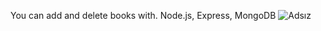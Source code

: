 You can add and delete books with.
Node.js, Express, MongoDB
![Adsız](https://user-images.githubusercontent.com/116505442/208052768-61d0e137-4d7f-4939-9303-f3e0d5ab9303.png)
